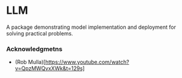 # LLM
A package demonstrating model implementation and deployment for solving practical problems. 


### Acknowledgmetns

- (Rob Mulla)[https://www.youtube.com/watch?v=QpzMWQvxXWk&t=129s]